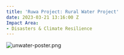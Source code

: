 ```yaml
---
title: 'Ruwa Project: Rural Water Project'
date: 2023-03-21 13:16:00 Z
Impact Area:
- Disasters & Climate Resilience
---
```


![unwater-poster.png](/uploads/unwater-poster.png)